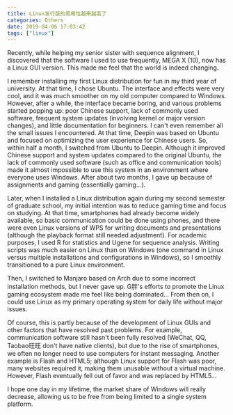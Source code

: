 ```yaml
---
title: Linux发行版的易用性越来越高了
categories: Others
date: 2019-04-06 17:03:42
tags: ["linux"]
---
```


Recently, while helping my senior sister with sequence alignment, I discovered that the software I used to use frequently, MEGA X (10), now has a Linux GUI version. This made me feel that the world is indeed changing.

<!-- 摘要部分 -->
<!-- more -->

I remember installing my first Linux distribution for fun in my third year of university. At that time, I chose Ubuntu. The interface and effects were very cool, and it was much smoother on my old computer compared to Windows. However, after a while, the interface became boring, and various problems started popping up: poor Chinese support, lack of commonly used software, frequent system updates (involving kernel or major version changes), and little documentation for beginners. I can't even remember all the small issues I encountered. At that time, Deepin was based on Ubuntu and focused on optimizing the user experience for Chinese users. So, within half a month, I switched from Ubuntu to Deepin. Although it improved Chinese support and system updates compared to the original Ubuntu, the lack of commonly used software (such as office and communication tools) made it almost impossible to use this system in an environment where everyone uses Windows. After about two months, I gave up because of assignments and gaming (essentially gaming...).

Later, when I installed a Linux distribution again during my second semester of graduate school, my initial intention was to reduce gaming time and focus on studying. At that time, smartphones had already become widely available, so basic communication could be done using phones, and there were even Linux versions of WPS for writing documents and presentations (although the playback format still needed adjustment). For academic purposes, I used R for statistics and Ugene for sequence analysis. Writing scripts was much easier on Linux than on Windows (one command in Linux versus multiple installations and configurations in Windows), so I smoothly transitioned to a pure Linux environment.

Then, I switched to Manjaro based on Arch due to some incorrect installation methods, but I never gave up. G胖's efforts to promote the Linux gaming ecosystem made me feel like being dominated... From then on, I could use Linux as my primary operating system for daily life without major issues.

Of course, this is partly because of the development of Linux GUIs and other factors that have resolved past problems. For example, communication software still hasn't been fully resolved (WeChat, QQ, Taobao旺旺 don't have native clients), but due to the rise of smartphones, we often no longer need to use computers for instant messaging. Another example is Flash and HTML5; although Linux support for Flash was poor, many websites required it, making them unusable without a virtual machine. However, Flash eventually fell out of favor and was replaced by HTML5...

I hope one day in my lifetime, the market share of Windows will really decrease, allowing us to be free from being limited to a single system platform.
